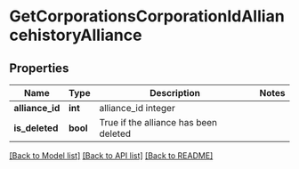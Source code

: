 # GetCorporationsCorporationIdAlliancehistoryAlliance

## Properties
Name | Type | Description | Notes
------------ | ------------- | ------------- | -------------
**alliance_id** | **int** | alliance_id integer | 
**is_deleted** | **bool** | True if the alliance has been deleted | 

[[Back to Model list]](../README.md#documentation-for-models) [[Back to API list]](../README.md#documentation-for-api-endpoints) [[Back to README]](../README.md)


